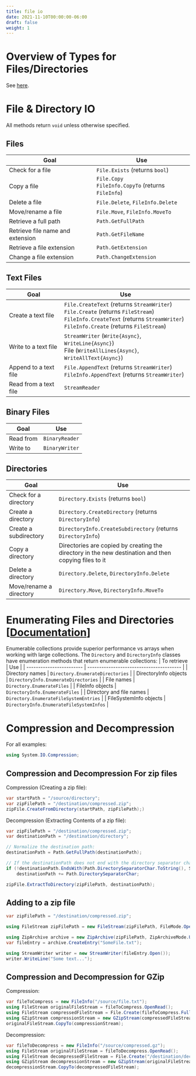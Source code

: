 ```yaml
---
title: file io
date: 2021-11-10T00:00:00-06:00
draft: false
weight: 1
---
```


# Overview of Types for Files/Directories
See [here](../overview#overview-of-types-for-filesdirectories).

# File & Directory IO
All methods return `void` unless otherwise specified.

## Files
| Goal                             | Use                                                        |
| -------------------------------- | ---------------------------------------------------------- |
| Check for a file                 | `File.Exists` (returns `bool`)                             |
| Copy a file                      | `File.Copy` <br />  `FileInfo.CopyTo` (returns `FileInfo`) |
| Delete a file                    | `File.Delete`, `FileInfo.Delete`                           |
| Move/rename a file               | `File.Move`, `FileInfo.MoveTo`                             |
| Retrieve a full path             | `Path.GetFullPath`                                         |
| Retrieve file name and extension | `Path.GetFileName`                                         |
| Retrieve a file extension        | `Path.GetExtension`                                        |
| Change a file extension          | `Path.ChangeExtension`                                     |

## Text Files
| Goal                  | Use                                                                                                                                                                                          |
| --------------------- | -------------------------------------------------------------------------------------------------------------------------------------------------------------------------------------------- |
| Create a text file    | `File.CreateText` (returns `StreamWriter`) <br /> `File.Create` (returns `FileStream`) <br /> `FileInfo.CreateText` (returns `StreamWriter`) <br /> `FileInfo.Create` (returns `FileStream`) |
| Write to a text file  | `StreamWriter` (`Write{Async}`, `WriteLine{Async}`) <br /> File (`WriteAllLines{Async}`, `WriteAllText{Async}`)                                                                              |
| Append to a text file | `File.AppendText` (returns `StreamWriter`) <br /> `FileInfo.AppendText` (returns `StreamWriter`)                                                                                             |
| Read from a text file | `StreamReader`                                                                                                                                                                               |

## Binary Files
| Goal      | Use            |
| --------- | -------------- |
| Read from | `BinaryReader` |
| Write to  | `BinaryWriter` |

## Directories
| Goal                    | Use                                                                                                  |
| ----------------------- | ---------------------------------------------------------------------------------------------------- |
| Check for a directory   | `Directory.Exists` (returns `bool`)                                                                  |
| Create a directory      | `Directory.CreateDirectory` (returns `DirectoryInfo`)                                                |
| Create a subdirectory   | `DirectoryInfo.CreateSubdirectory` (returns `DirectoryInfo`)                                         |
| Copy a directory        | Directories are copied by creating the directory in the new destination and then copying files to it |
| Delete a directory      | `Directory.Delete`, `DirectoryInfo.Delete`                                                           |
| Move/rename a directory | `Directory.Move`, `DirectoryInfo.MoveTo`                                                             |

# Enumerating Files and Directories [[Documentation](https://learn.microsoft.com/en-us/dotnet/standard/io/how-to-enumerate-directories-and-files)]  

Enumerable collections provide superior performance vs arrays when working with large collections. The `Directory` and
`DirectoryInfo` classes have enumeration methods that return enumerable collections:
| To retrieve              | Use                                      |
| ------------------------ | ---------------------------------------- |
| Directory names          | `Directory.EnumerateDirectories`         |
| DirectoryInfo objects    | `DirectoryInfo.EnumerateDirectories`     |
| File names               | `Directory.EnumerateFiles`               |
| FileInfo objects         | `DirectoryInfo.EnumerateFiles`           |
| Directory and file names | `Directory.EnumerateFileSystemEntries`   |
| FileSystemInfo objects   | `DirectoryInfo.EnumerateFileSystemInfos` |

# Compression and Decompression
For all examples:
```cs
using System.IO.Compression;
```

## Compression and Decompression For zip files
Compression (Creating a zip file):
```cs
var startPath = "/source/directory";
var zipFilePath = "/destination/compressed.zip";
zipFile.CreateFromDirectory(startPath, zipFilePath);)
```

Decompression (Extracting Contents of a zip file):
```cs
var zipFilePath = "/destination/compressed.zip";
var destinationPath = "/destination/directory";

// Normalize the destination path:
destinationPath = Path.GetFullPath(destinationPath);

// If the destinationPath does not end with the directory separator character, a path traversal attack is possible:
if (!destinationPath.EndsWith(Path.DirectorySeparatorChar.ToString(), StringComparison.Ordinal))
    destinationPath += Path.DirectorySeparatorChar;

zipFile.ExtractToDirectory(zipFilePath, destinationPath);
```

## Adding to a zip file
```cs
var zipFilePath = "/destination/compressed.zip";

using FileStream zipFilePath = new FileStream(zipFilePath, FileMode.Open);

using ZipArchive archive = new ZipArchive(zipFilePath, ZipArchiveMode.Update);
var fileEntry = archive.CreateEntry("SomeFile.txt");

using StreamWriter writer = new StreamWriter(fileEntry.Open());
writer.WriteLine("Some text...");
```

## Compression and Decompression for GZip
Compression:
```cs
var fileToCompress = new FileInfo("/source/file.txt");
using FileStream originalFileStream = fileToCompress.OpenRead();
using FileStream compressedFileStream = File.Create(fileToCompress.FullName + ".gz");
using GZipStream compressionStream = new GZipStream(compressedFileStream, CompressionMode.Compress);
originalFileStream.CopyTo(compressionStream);
```

Decompression:
```cs
var fileToDecompress = new FileInfo("/source/compressed.gz");
using FileStream originalFileStream = fileToDecompress.OpenRead();
using FileStream decompressedFileStream = File.Create("/destination/decompressed.txt");
using GZipStream decompressionStream = new GZipStream(originalFileStream, CompressionMode.Decompress);
decompressionStream.CopyTo(decompressedFileStream);
```